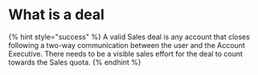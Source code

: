 # What is a deal

{% hint style="success" %}
A valid Sales deal is any account that closes following a two-way communication between the user and the Account Executive. There needs to be a visible sales effort for the deal to count towards the Sales quota.&#x20;
{% endhint %}
